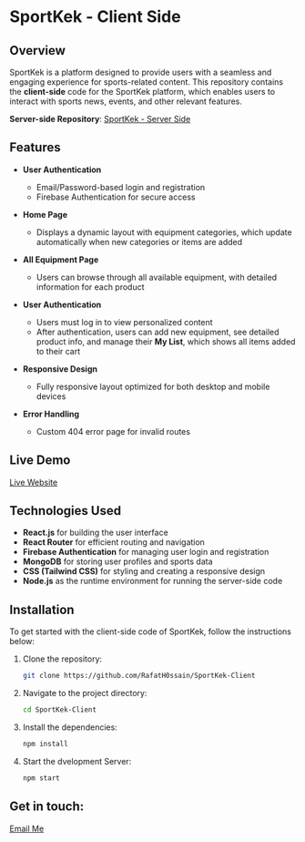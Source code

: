 # SportKek - Client Side

## Overview

SportKek is a platform designed to provide users with a seamless and engaging experience for sports-related content. This repository contains the **client-side** code for the SportKek platform, which enables users to interact with sports news, events, and other relevant features.

**Server-side Repository**: [SportKek - Server Side](https://github.com/RafatH0ssain/SportKek-Server)

## Features

- **User Authentication**
  - Email/Password-based login and registration
  - Firebase Authentication for secure access

- **Home Page**
  - Displays a dynamic layout with equipment categories, which update automatically when new categories or items are added

- **All Equipment Page**
  - Users can browse through all available equipment, with detailed information for each product

- **User Authentication**
  - Users must log in to view personalized content
  - After authentication, users can add new equipment, see detailed product info, and manage their **My List**, which shows all items added to their cart


- **Responsive Design**
  - Fully responsive layout optimized for both desktop and mobile devices
  
- **Error Handling**
  - Custom 404 error page for invalid routes

## Live Demo

[Live Website](https://sportkek.web.app/)

## Technologies Used

- **React.js** for building the user interface
- **React Router** for efficient routing and navigation
- **Firebase Authentication** for managing user login and registration
- **MongoDB** for storing user profiles and sports data
- **CSS (Tailwind CSS)** for styling and creating a responsive design
- **Node.js** as the runtime environment for running the server-side code


## Installation

To get started with the client-side code of SportKek, follow the instructions below:

1. Clone the repository:

   ```bash
   git clone https://github.com/RafatH0ssain/SportKek-Client
   ```

2. Navigate to the project directory:
    ```bash
    cd SportKek-Client
    ```

3. Install the dependencies:
    ```bash
    npm install
    ```

4. Start the dvelopment Server:
    ```bash
    npm start
    ```

## Get in touch:
[Email Me](mailto:rafathossain@example.com)